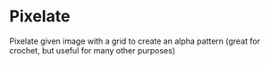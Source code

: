 # Pixelate
Pixelate given image with a grid to create an alpha pattern (great for crochet, but useful for many other purposes)
